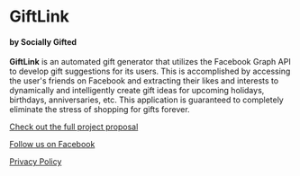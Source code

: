 # GiftLink
#### by Socially Gifted

**GiftLink** is an automated gift generator that utilizes the Facebook Graph API to develop gift suggestions for its users. This is accomplished by accessing the user's friends on Facebook and extracting their likes and interests to dynamically and intelligently create gift ideas for upcoming holidays, birthdays, anniversaries, etc. This application is guaranteed to completely eliminate the stress of shopping for gifts forever.

[Check out the full project proposal](https://github.com/COSCS340/GiftLink/blob/master/Gift_Planner_Proposal.md)

[Follow us on Facebook](https://www.facebook.com/GiftLink-205732393356130/)

[Privacy Policy](https://github.com/COSCS340/GiftLink/blob/master/PrivacyPolicy.md)
